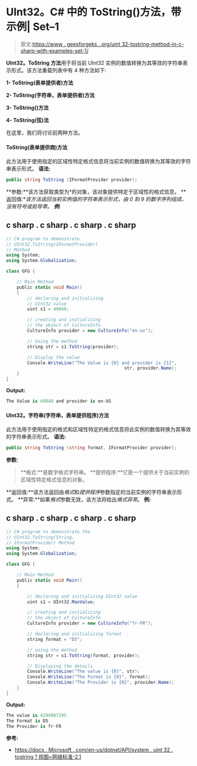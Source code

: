# UInt32。C# 中的 ToString()方法，带示例| Set–1

> 原文:[https://www . geesforgeks . org/uint 32-tostring-method-in-c-sharp-with-examples-set-1/](https://www.geeksforgeeks.org/uint32-tostring-method-in-c-sharp-with-examples-set-1/)

**UInt32。ToString 方法**用于将当前 UInt32 实例的数值转换为其等效的字符串表示形式。该方法重载列表中有 4 种方法如下:

**1- ToString(表单提供者)方法**

**2- ToString(字符串，表单提供者)方法**

**3- ToString()方法**

**4- ToString(弦)法**

在这里，我们将讨论前两种方法。

#### ToString(表单提供商)方法

此方法用于使用指定的区域性特定格式信息将当前实例的数值转换为其等效的字符串表示形式。
**语法:**

```cs
public string ToString (IFormatProvider provider);
```

**参数:**该方法获取类型为*的对象，该对象提供特定于区域性的格式信息。
**返回值:**该方法返回当前实例值的字符串表示形式，由 0 到 9 的数字序列组成，没有符号或前导零。
**例:*** 

## c sharp . c sharp . c sharp . c sharp

```cs
// C# program to demonstrate
// UInt32.ToString(IFormatProvider)
// Method
using System;
using System.Globalization;

class GFG {

    // Main Method
    public static void Main()
    {
        // declaring and initializing
        // UInt32 value
        uint s1 = 49848;

        // creating and initializing
        // the object of CultureInfo
        CultureInfo provider = new CultureInfo("en-us");

        // Using the method
        string str = s1.ToString(provider);

        // Display the value
        Console.WriteLine("The Value is {0} and provider is {1}",
                                             str, provider.Name);
    }
}
```

**Output:** 

```cs
The Value is 49848 and provider is en-US
```

#### UInt32。字符串(字符串，表单提供程序)方法

此方法用于使用指定的格式和区域性特定的格式信息将此实例的数值转换为其等效的字符串表示形式。
**语法:**

```cs
public string ToString (string format, IFormatProvider provider);
```

**参数:**

> **格式:**是数字格式字符串。
> **提供程序:**它是一个提供关于当前实例的区域性特定格式信息的对象。

**返回值:**该方法返回由*格式*和*提供程序*参数指定的当前实例的字符串表示形式。
**异常:**如果*格式*参数无效，该方法将给出*格式异常*。
**例:**

## c sharp . c sharp . c sharp . c sharp

```cs
// C# program to demonstrate the
// UInt32.ToString(String,
// IFormatProvider) Method
using System;
using System.Globalization;

class GFG {

    // Main Method
    public static void Main()
    {

        // declaring and initializing UInt32 value
        uint s1 = UInt32.MaxValue;

        // creating and initializing
        // the object of CultureInfo
        CultureInfo provider = new CultureInfo("fr-FR");

        // declaring and initializing format
        string format = "D5";

        // using the method
        string str = s1.ToString(format, provider);

        // Displaying the details
        Console.WriteLine("The value is {0}", str);
        Console.WriteLine("The Format is {0}", format);
        Console.WriteLine("The Provider is {0}", provider.Name);
    }
}
```

**Output:** 

```cs
The value is 4294967295
The Format is D5
The Provider is fr-FR
```

**参考:**

*   [https://docs . Microsoft . com/en-us/dotnet/API/system . uint 32 . tostring？视图=网络标准-2.1](https://docs.microsoft.com/en-us/dotnet/api/system.uint32.tostring?view=netstandard-2.1)